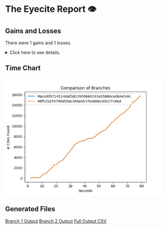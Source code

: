 # The Eyecite Report :eye:



Gains and Losses
---------
There were 1 gains and 1 losses.

<details>
<summary>Click here to see details.</summary>

|     id     |  Gain  |        Loss       |
| ---------- | ------ | ----------------- |
|  2042257   |        | Atlantic Refining |
|  2791588   | supra, |                   |


</details>



Time Chart
---------

![image](https://raw.githubusercontent.com/freelawproject/eyecite/artifacts/258/results/chart.png)


Generated Files
---------

[Branch 1 Output](https://raw.githubusercontent.com/freelawproject/eyecite/artifacts/258/results/6f0714514daf3d23909660193a55866ce064e546.json)
[Branch 2 Output](https://raw.githubusercontent.com/freelawproject/eyecite/artifacts/258/results/49f531d79796d5fab366a5637bdd06c89c2754bd.json)
[Full Output CSV ](https://raw.githubusercontent.com/freelawproject/eyecite/artifacts/258/results/output.csv)
